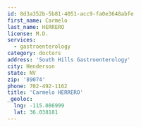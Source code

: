 ```yaml
---
id: 8d3a352b-5b81-4051-acc9-fa0e3648abfe
first_name: Carmelo
last_name: HERRERO
license: M.D.
services:
  - gastroenterology
category: doctors
address: 'South Hills Gastroenterology'
city: Henderson
state: NV
zip: '89074'
phone: 702-492-1162
title: 'Carmelo HERRERO'
_geoloc:
  lng: -115.086999
  lat: 36.038181
---
```


